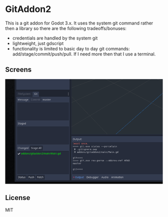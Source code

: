 # GitAddon2

This is a git addon for Godot 3.x. It uses the system git command rather
then a library so there are the following tradeoffs/bonuses:

- credentials are handled by the system git
- lightweight, just gdscript
- functionality is limited to basic day to day git commands: add/stage/commit/push/pull. If I need more then that I use a terminal.



## Screens

![](./screenshots/Screenshot.png)


## License

MIT

